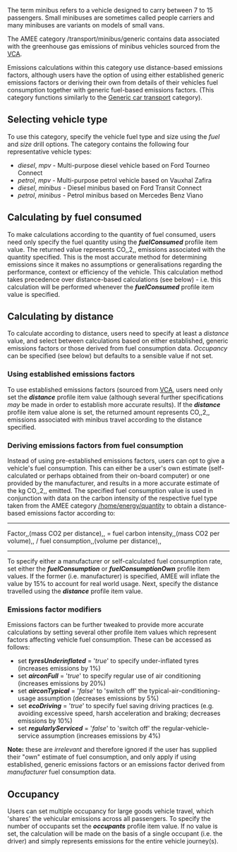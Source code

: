 The term minibus refers to a vehicle designed to carry between 7 to 15
passengers. Small minibuses are sometimes called people carriers and
many minibuses are variants on models of small vans.

The AMEE category /transport/minibus/generic contains data associated
with the greenhouse gas emissions of minibus vehicles sourced from the
[VCA](http://www.vcacarfueldata.org.uk/downloads/).

Emissions calculations within this category use distance-based emissions
factors, although users have the option of using either established
generic emissions factors or deriving their own from details of their
vehicles fuel consumption together with generic fuel-based emissions
factors. (This category functions similarly to the [Generic car
transport](Generic_car_transport) category).

## Selecting vehicle type

To use this category, specify the vehicle fuel type and size using the
*fuel* and *size* drill options. The category contains the following
four representative vehicle types:

  - *diesel*, *mpv* - Multi-purpose diesel vehicle based on Ford Tourneo
    Connect
  - *petrol*, *mpv* - Multi-purpose petrol vehicle based on Vauxhal
    Zafira
  - *diesel*, *minibus* - Diesel minibus based on Ford Transit Connect
  - *petrol*, *minibus* - Petrol minibus based on Mercedes Benz Viano

## Calculating by fuel consumed

To make calculations according to the quantity of fuel consumed, users
need only specify the fuel quantity using the ***fuelConsumed*** profile
item value. The returned value represents CO,,2,, emissions associated
with the quantity specified. This is the most accurate method for
determining emissions since it makes no assumptions or generalisations
regarding the performance, context or efficiency of the vehicle. This
calculation method takes precedence over distance-based calculations
(see below) - i.e. this calculation will be performed whenever the
***fuelConsumed*** profile item value is specified.

## Calculating by distance

To calculate according to distance, users need to specify at least a
*distance* value, and select between calculations based on either
established, generic emissions factors or those derived from fuel
consumption data. *Occupancy* can be specified (see below) but defaults
to a sensible value if not set.

### Using established emissions factors

To use established emissions factors (sourced from
[VCA](http://www.vcacarfueldata.org.uk/downloads/), users need only set
the ***distance*** profile item value (although several further
specifications *may* be made in order to establish more accurate
results). If the ***distance*** profile item value alone is set, the
returned amount represents CO,,2,, emissions associated with minibus
travel according to the distance specified.

### Deriving emissions factors from fuel consumption

Instead of using pre-established emissions factors, users can opt to
give a vehicle's fuel consumption. This can either be a user's own
estimate (self-calculated or perhaps obtained from their on-board
computer) or one provided by the manufacturer, and results in a more
accurate estimate of the kg CO,,2,, emitted. The specified fuel
consumption value is used in conjunction with data on the carbon
intensity of the respective fuel type taken from the AMEE category
[/home/energy/quantity](Energy_by_Quantity) to obtain a distance-based
emissions factor according to:

-----

Factor,,(mass CO2 per distance),, = fuel carbon intensity,,(mass CO2 per
volume),, / fuel consumption,,(volume per distance),,

-----

To specify either a manufacturer or self-calculated fuel consumption
rate, set either the ***fuelConsumption*** or ***fuelConsumptionOwn***
profile item values. If the former (i.e. manufacturer) is specified,
AMEE will inflate the value by 15% to account for real world usage.
Next, specify the distance travelled using the ***distance*** profile
item value.

### Emissions factor modifiers

Emissions factors can be further tweaked to provide more accurate
calculations by setting several other profile item values which
represent factors affecting vehicle fuel consumption. These can be
accessed as follows:

  - set ***tyresUnderinflated*** = '*true*' to specify under-inflated
    tyres (increases emissions by 1%)
  - set ***airconFull*** = '*true*' to specify regular use of air
    conditioning (increases emissions by 20%)
  - set ***airconTypical*** = '*false*' to 'switch off' the
    typical-air-conditioning-usage assumption (decreases emissions by
    5%)
  - set ***ecoDriving*** = '*true*' to specify fuel saving driving
    practices (e.g. avoiding excessive speed, harsh acceleration and
    braking; decreases emissions by 10%)
  - set ***regularlyServiced*** = '*false*' to 'switch off' the
    regular-vehicle-service assumption (increases emissions by 4%)

**Note:** these are *irrelevant* and therefore ignored if the user has
supplied their "own" estimate of fuel consumption, and only apply if
using established, generic emissions factors or an emissions factor
derived from *manufacturer* fuel consumption data.

## Occupancy

Users can set multiple occupancy for large goods vehicle travel, which
'shares' the vehicular emissions across all passengers. To specify the
number of occupants set the ***occupants*** profile item value. If no
value is set, the calculation will be made on the basis of a single
occupant (i.e. the driver) and simply represents emissions for the
entire vehicle journey(s).
